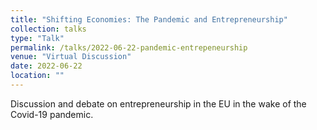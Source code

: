 ```yaml
---
title: "Shifting Economies: The Pandemic and Entrepreneurship"
collection: talks
type: "Talk"
permalink: /talks/2022-06-22-pandemic-entrepeneurship
venue: "Virtual Discussion"
date: 2022-06-22
location: ""
---
```


Discussion and debate on entrepreneurship in the EU in the wake of the Covid-19 pandemic.
